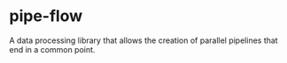 # pipe-flow
A data processing library that allows the creation of parallel pipelines that
end in a common point.
